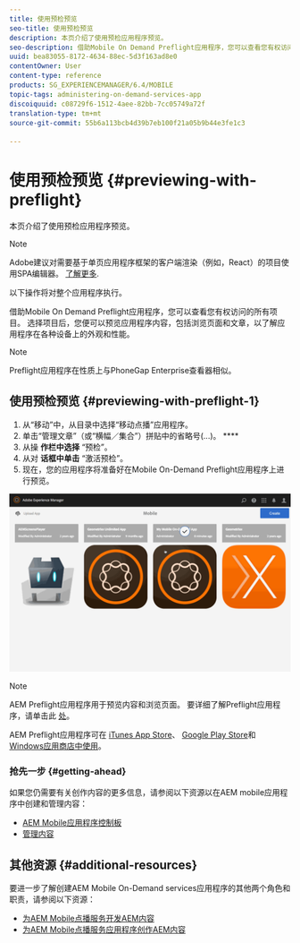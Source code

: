 ```yaml
---
title: 使用预检预览
seo-title: 使用预检预览
description: 本页介绍了使用预检应用程序预览。
seo-description: 借助Mobile On Demand Preflight应用程序，您可以查看您有权访问的所有项目。 可查看本页以了解有关此的更多信息。
uuid: bea83055-8172-4634-88ec-5d3f163ad8e0
contentOwner: User
content-type: reference
products: SG_EXPERIENCEMANAGER/6.4/MOBILE
topic-tags: administering-on-demand-services-app
discoiquuid: c08729f6-1512-4aee-82bb-7cc05749a72f
translation-type: tm+mt
source-git-commit: 55b6a113bcb4d39b7eb100f21a05b9b44e3fe1c3

---
```



# 使用预检预览 {#previewing-with-preflight}

本页介绍了使用预检应用程序预览。

>[!NOTE]
>
>Adobe建议对需要基于单页应用程序框架的客户端渲染（例如，React）的项目使用SPA编辑器。 [了解更多](/help/sites-developing/spa-overview.md).

以下操作将对整个应用程序执行。

借助Mobile On Demand Preflight应用程序，您可以查看您有权访问的所有项目。 选择项目后，您便可以预览应用程序内容，包括浏览页面和文章，以了解应用程序在各种设备上的外观和性能。

>[!NOTE]
>
>Preflight应用程序在性质上与PhoneGap Enterprise查看器相似。

## 使用预检预览 {#previewing-with-preflight-1}

1. 从“移动”中，从目录中选择“移动点播”应用程序。
1. 单击“管理文章”（或“横幅／集合”）拼贴中的省略号(...)。 ****
1. 从操 **作栏中选择** “预检”。
1. 从对 **话框中单击** “激活预检”。
1. 现在，您的应用程序将准备好在Mobile On-Demand Preflight应用程序上进行预览。

![chlimage_1-8](assets/chlimage_1-8.gif)

>[!NOTE]
>
>AEM Preflight应用程序用于预览内容和浏览页面。 要详细了解Preflight应用程序，请单击此 [处](https://helpx.adobe.com/digital-publishing-solution/help/preflight-app.html)。
>
>AEM Preflight应用程序可在 [iTunes App Store](https://itunes.apple.com/us/app/adobe-experience-manager-mobile/id1042687518?mt=8)、 [Google Play Store](https://play.google.com/store/apps/details?id=com.adobe.dps.preflight&hl=en)和 [Windows应用商店中使用](https://www.microsoft.com/en-us/store/p/adobe-experience-manager-mobile-preflight/9nblggh5wmxq)。

### 抢先一步 {#getting-ahead}

如果您仍需要有关创作内容的更多信息，请参阅以下资源以在AEM mobile应用程序中创建和管理内容：

* [AEM Mobile应用程序控制板](/help/mobile/mobile-apps-ondemand-application-dashboard.md)
* [管理内容](/help/mobile/mobile-apps-ondemand-manage-content-ondemand.md)

## 其他资源 {#additional-resources}

要进一步了解创建AEM Mobile On-Demand services应用程序的其他两个角色和职责，请参阅以下资源：

* [为AEM Mobile点播服务开发AEM内容](/help/mobile/aem-mobile-on-demand.md)
* [为AEM Mobile点播服务应用程序创作AEM内容](/help/mobile/mobile-apps-ondemand.md)
